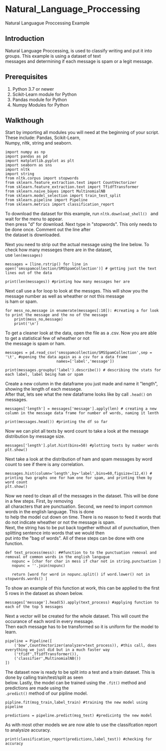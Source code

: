 # Natural_Language_Proccessing
Natural Languague Proccessing Example  
## Introduction  
Natural Language Proccessing, is used to classify writing and put it into groups. This example is using a dataset of text  
messages and determining if each message is spam or a legit message.
 
## Prerequisites
1. Python 3.7 or newer  
2. Scikit-Learn module for Python  
3. Pandas module for Python  
4. Numpy Modules for Python
  
## Walkthough  
Start by importing all modules you will need at the beginning of your script. These include: Pandas, Scikit-Learn,  
Numpy, nltk, string and seaborn.  

```
import numpy as np
import pandas as pd
import matplotlib.pyplot as plt
import seaborn as sns
import nltk
import string
from nltk.corpus import stopwords
from sklearn.feature_extraction.text import CountVectorizer
from sklearn.feature_extraction.text import TfidfTransformer
from sklearn.naive_bayes import MultinomialNB
from sklearn.model_selection import train_test_split
from sklearn.pipeline import Pipeline
from sklearn.metrics import classification_report
```  
To download the dataset for this example, run ```nltk.download_shell() ``` and wait for the menu to appear.  
then press "d" for download. Next type in "stopwords".  This only needs to be done once. Comment out the line after  
the dataset is downloaded.  

Next you need to strip out the actual message using the line below. To check how many messeges there are in the dataset,  
use ```len(messages)```  
```
messages = [line.rstrip() for line in open('smsspamcollection/SMSSpamCollection')] # getting just the text lines out of the data

print(len(messages)) #printing how many messages her are
```  
Next call use a for loop to look at the messges. This will show you the message number as well as wheather or not this message  
is ham or spam.  
```
for mess_no,message in enumerate(messages[:10]): #creating a for look to print the message and the no of the message
    print(mess_no,message)
    print('\n')
```  
To get a cleaner look at the data, open the file as a .csv. Now you are able to get a statistical few of wheather or not  
the message is spam or ham.  
```
messages = pd.read_csv('smsspamcollection/SMSSpamCollection',sep = '\t', #opening the data again as a csv for a data frame
                       names=['label','message'])

print(messages.groupby('label').describe()) # describing the stats for each label, label being ham or spam
```  
Create a new column in the dataframe you just made and name it "length", showing the length of each messege.  
After that, lets see what the new dataframe looks like by call ```.head()``` on messages.  
```
messages['length'] = messages['message'].apply(len) # creating a new column in the message data frame for number of words, naming it lenth

print(messages.head()) #printing the df so far
```  
Now we can plot all texts by word count to take a look at the message distribution by message size.
```
messages['length'].plot.hist(bins=50) #plotting texts by number words
plt.show()
```
Next take a look at the distribution of ham and spam messages by word count to see if there is any correlation.  
```
messages.hist(column='length',by='label',bins=60,figsize=(12,4)) # printing two graphs one for ham one for spam, and printing them by word count
plt.show()
```  
Now we need to clean all of the messages in the dataset. This will be done in a few steps. First, by removing  
all characters that are punctuation. Second, we need to import common words in the english language. This is done  
to help the model cut down on time. There is no reason to feed it words that do not indicate wheather or not the message is spam.  
Next, the string has to be put back together without all of punctuation, then splitting sentence into words that we would then  
put into the "bag of words". All of these steps can be done with one function.  
```
def text_process(mess): ##function to to the punctuation removal and removal of common words in the english langugue
   nopunc = [char for char in mess if char not in string.punctuation ]
   nopunc = ''.join(nopunc)

   return [word for word in nopunc.split() if word.lower() not in stopwords.words() ]
```
To show an example of this function at work, this can be applied to the first 5 rows in the dataset as shown below.  
```
messages['message'].head(5).apply(text_process) #applying function to each of the top 5 messages
```
Next a vector will be created for the whole dataset. This will count the occurance of each word in every message.  
Then each message has to be transformed so it is uniform for the model to learn.  
```
pipeline = Pipeline([
    ('bow',CountVectorizer(analyzer=text_process)), #this call, does everything we just did but in a much faster way
    ('tfidf',TfidfTransformer()),
    ('classifier',MultinomialNB())
])
```
The dataset now is ready to be split into a test and a train dataset. This is done by calling train/test/split as seen  
below. Lastly, the model can be trained using the ```.fit()``` method and predictions are made using the  
```.predict()``` method of our pipline model.  
```
pipline.fit(msg_train,label_train) #training the new model using pipeline

predictions = pipeline.predict(msg_test) #predicintg the new model
```
As with most other models we are now able to use the classifcation report to analysize accuracy.
```
print(classification_report(predictions,label_test)) #checking for accuracy

```





